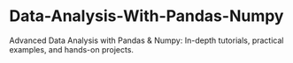 # Data-Analysis-With-Pandas-Numpy
Advanced Data Analysis with Pandas &amp; Numpy: In-depth tutorials, practical examples, and hands-on projects.

